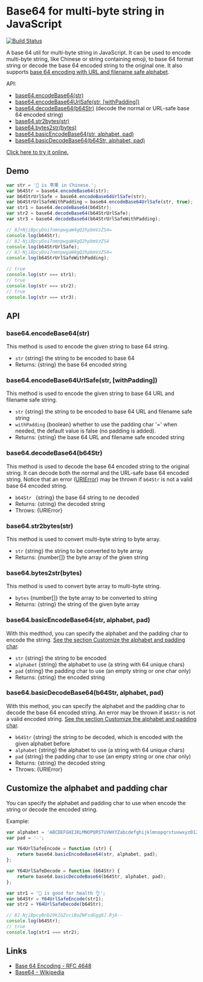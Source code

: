 # Base64 for multi-byte string in JavaScript

[![Build Status](https://travis-ci.org/john-yuan/base64.js.svg?branch=master)](https://travis-ci.org/john-yuan/base64.js)

A base 64 util for multi-byte string in JavaScript. It can be used to encode multi-byte string, like Chinese or string containing emoji, to base 64 format string or decode the base 64 encoded string to the original one. It also supports [base 64 encoding with URL and filename safe alphabet][base64url].

[base64url]: https://tools.ietf.org/html/rfc4648#section-5

API:

* [base64.encodeBase64(str)](#base64encodebase64str)
* [base64.encodeBase64UrlSafe(str, [withPadding])](#base64encodebase64urlsafestr-withpadding)
* [base64.decodeBase64(b64Str)](#base64decodebase64b64str) (decode the normal or URL-safe base 64 encoded string)
* [base64.str2bytes(str)](#base64str2bytesstr)
* [base64.bytes2str(bytes)](#base64bytes2strbytes)
* [base64.basicEncodeBase64(str, alphabet, pad)](#base64basicencodebase64str-alphabet-pad)
* [base64.basicDecodeBase64(b64Str, alphabet, pad)](#base64basicdecodebase64b64str-alphabet-pad)

[Click here to try it online.][base64online]

[base64online]: https://john-yuan.github.io/base64.js/web/index.html

## Demo

```js
var str = '🍎 is 苹果 in Chinese.';
var b64Str = base64.encodeBase64(str);
var b64StrUrlSafe = base64.encodeBase64UrlSafe(str);
var b64StrUrlSafeWithPadding = base64.encodeBase64UrlSafe(str, true);
var str1 = base64.decodeBase64(b64Str);
var str2 = base64.decodeBase64(b64StrUrlSafe);
var str3 = base64.decodeBase64(b64StrUrlSafeWithPadding);

// 8J+NjiBpcyDoi7nmnpwgaW4gQ2hpbmVzZS4=
console.log(b64Str);
// 8J-NjiBpcyDoi7nmnpwgaW4gQ2hpbmVzZS4
console.log(b64StrUrlSafe);
// 8J-NjiBpcyDoi7nmnpwgaW4gQ2hpbmVzZS4=
console.log(b64StrUrlSafeWithPadding);

// true
console.log(str === str1);
// true
console.log(str === str2);
// true
console.log(str === str3);
```

## API

### base64.encodeBase64(str)

This method is used to encode the given string to base 64 string.

* `str` {string} the string to be encoded to base 64
* Returns: {string} the base 64 encoded string

### base64.encodeBase64UrlSafe(str, [withPadding])

This method is used to encode the given string to base 64 URL and filename safe string.

* `str` {string} the string to be encoded to base 64 URL and filename safe string
* `withPadding` {boolean} whether to use the padding char '=' when needed, the default value is false (no padding is added).
* Returns: {string} the base 64 URL and filename safe encoded string

### base64.decodeBase64(b64Str)

This method is used to decode the base 64 encoded string to the original string. It can decode both the normal and the URL-safe base 64 encoded string. Notice that an error ([URIError][urierror]) may be thrown if `b64Str` is not a valid base 64 encoded string.

* `b64Str ` {string} the base 64 string to ne decoded
* Returns: {string} the decoded string
* Throws: {URIError}

[urierror]: https://developer.mozilla.org/en-US/docs/Web/JavaScript/Reference/Global_Objects/URIError

### base64.str2bytes(str)

This method is used to convert multi-byte string to byte array.

* `str` {string} the string to be converted to byte array
* Returns: {number[]} the byte array of the given string

### base64.bytes2str(bytes)

This method is used to convert byte array to multi-byte string.

* `bytes` {number[]} the byte array to be converted to string
* Returns: {string} the string of the given byte array

### base64.basicEncodeBase64(str, alphabet, pad)

With this medthod, you can specify the alphabet and the padding char to encode the string. [See the section Customize the alphabet and padding char](#customize-the-alphabet-and-padding-char).

* `str` {string} the string to be encoded
* `alphabet` {string} the alphabet to use (a string with 64 unique chars)
* `pad` {string} the padding char to use (an empty string or one char only)
* Returns: {string} the encoded string

### base64.basicDecodeBase64(b64Str, alphabet, pad)

With this method, you can specify the alphabet and the padding char to decode the base 64 encoded string. An error may be thrown if `b64Str` is not a valid encoded string. [See the section Customize the alphabet and padding char](#customize-the-alphabet-and-padding-char).

* `b64Str` {string} the string to be decoded, which is encoded with the given alphabet before
* `alphabet` {string} the alphabet to use (a string with 64 unique chars)
* `pad` {string} the padding char to use (an empty string or one char only)
* Returns: {string} the decoded string
* Throws: {URIError}

## Customize the alphabet and padding char

You can specify the alphabet and padding char to use when encode the string or decode the encoded string. 

Example:

```js
var alphabet = 'ABCDEFGHIJKLMNOPQRSTUVWXYZabcdefghijklmnopqrstuvwxyz0123456789._';
var pad = '-';

var Y64UrlSafeEncode = function (str) {
    return base64.basicEncodeBase64(str, alphabet, pad);
};

var Y64UrlSafeDecode = function (b64Str) {
    return base64.basicDecodeBase64(b64Str, alphabet, pad);
};

var str1 = '🍎 is good for health 👌';
var b64Str = Y64UrlSafeEncode(str1);
var str2 = Y64UrlSafeDecode(b64Str);

// 8J.NjiBpcyBnb29kIGZvciBoZWFsdGgg8J.RjA--
console.log(b64Str);
// true
console.log(str1 === str2);
```

## Links

* [Base 64 Encoding - RFC 4648](https://tools.ietf.org/html/rfc4648#section-4)
* [Base64 - Wikipedia](https://en.wikipedia.org/wiki/Base64)
